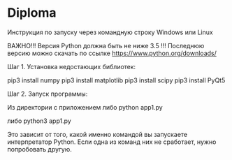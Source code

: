 # Diploma

Инструкция по запуску через командную строку Windows или Linux

ВАЖНО!!! Версия Python должна быть не ниже 3.5 !!!
Последнюю версию можно скачать по ссылке https://www.python.org/downloads/

Шаг 1. Установка недостающих библиотек:

pip3 install numpy
pip3 install matplotlib
pip3 install scipy
pip3 install PyQt5


Шаг 2. Запуск программы:

Из директории с приложением
либо
python app1.py

либо
python3 app1.py

Это зависит от того, какой именно командой вы запускаете интерпретатор Python.
Если одна из команд них не сработает, нужно попробовать другую.

